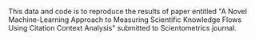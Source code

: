 This data and code is to reproduce the results of paper entitled "A Novel Machine-Learning Approach to Measuring Scientific Knowledge Flows Using Citation Context Analysis" submitted to Scientometrics journal.

